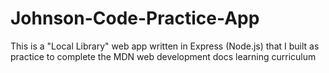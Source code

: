 # Johnson-Code-Practice-App

This is a "Local Library" web app written in Express (Node.js) that I built as practice to complete the MDN web development docs learning curriculum
